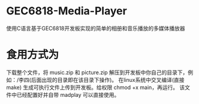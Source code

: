 # GEC6818-Media-Player
使用C语言基于GEC6818开发板实现的简单的相册和音乐播放的多媒体播放器
# 食用方式为
下载整个文件，将 music.zip 和 picture.zip 解压到开发板中你自己的目录下，例如：/李四(后面出现的目录即在该目录下操作)。
在linux系统中交叉编译(直接make) 生成可执行文件上传到开发板。给权限 chmod +x main，再运行。
该文件中已经配置好并自带 madplay 可以直接使用。 

